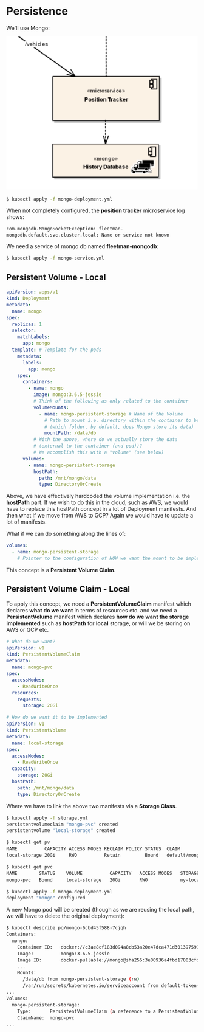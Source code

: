 # Persistence

We'll use Mongo:

![Mongo](images/mongo.png)

```bash
$ kubectl apply -f mongo-deployment.yml
```

When not completely configured, the **position tracker** microservice log shows:

```
com.mongodb.MongoSocketException: fleetman-mongodb.default.svc.cluster.local: Name or service not known
```

We need a service of mongo db named **fleetman-mongodb**:

```bash
$ kubectl apply -f mongo-service.yml
```

## Persistent Volume - Local

```yaml
apiVersion: apps/v1
kind: Deployment
metadata:
  name: mongo
spec:
  replicas: 1
  selector:
    matchLabels:
      app: mongo
  template: # Template for the pods
    metadata:
      labels:
        app: mongo
    spec:
      containers:
        - name: mongo
          image: mongo:3.6.5-jessie
          # Think of the following as only related to the container
          volumeMounts:
            - name: mongo-persistent-storage # Name of the Volume
              # Path to mount i.e. directory within the container to be mapped externally
              # (which folder, by default, does Mongo store its data)
              mountPath: /data/db
          # With the above, where do we actually store the data
          # (external to the container (and pod))?
          # We accomplish this with a "volume" (see below)
      volumes:
        - name: mongo-persistent-storage
          hostPath:
            path: /mnt/mongo/data
            type: DirectoryOrCreate
```

Above, we have effectively hardcoded the volume implementation i.e. the **hostPath** part. If we wish to do this in the cloud, such as AWS, we would have to replace this hostPath concept in a lot of Deployment manifests. And then what if we move from AWS to GCP? Again we would have to update a lot of manifests.

What if we can do something along the lines of:

```yaml
volumes:
  - name: mongo-persistent-storage
    # Pointer to the configuration of HOW we want the mount to be implemented
```

This concept is a **Persistent Volume Claim**.

## Persistent Volume Claim - Local

To apply this concept, we need a **PersistentVolumeClaim** manifest which declares **what do we want** in terms of resources etc. and we need a **PersistentVolume** manifest which declares **how do we want the storage implemented** such as **hostPath** for **local** storage, or will we be storing on AWS or GCP etc.

```yaml
# What do we want?
apiVersion: v1
kind: PersistentVolumeClaim
metadata:
  name: mongo-pvc
spec:
  accessModes:
    - ReadWriteOnce
  resources:
    requests:
      storage: 20Gi
```

```yaml
# How do we want it to be implemented
apiVersion: v1
kind: PersistentVolume
metadata:
  name: local-storage
spec:
  accessModes:
    - ReadWriteOnce
  capacity:
    storage: 20Gi    
  hostPath:
    path: /mnt/mongo/data
    type: DirectoryOrCreate
```

Where we have to link the above two manifests via a **Storage Class**.

```bash
$ kubectl apply -f storage.yml
persistentvolumeclaim "mongo-pvc" created
persistentvolume "local-storage" created
```

```bash
$ kubectl get pv
NAME          CAPACITY ACCESS MODES RECLAIM POLICY STATUS  CLAIM               STORAGECLASS
local-storage 20Gi     RWO          Retain         Bound   default/mongo-pvc my-local-storage 
```

```bash
$ kubectl get pvc
NAME        STATUS    VOLUME          CAPACITY   ACCESS MODES   STORAGECLASS       AGE
mongo-pvc   Bound     local-storage   20Gi       RWO            my-local-storage   5m
```

```bash
$ kubectl apply -f mongo-deployment.yml
deployment "mongo" configured
```

A new Mongo pod will be created (though as we are reusing the local path, we will have to delete the original deployment):

```bash
$ kubectl describe po/mongo-6cbd45f588-7cjqh
Containers:
  mongo:
    Container ID:   docker://c3ae8cf183d094a8cb53a20e47dca471d301397591bbc37d749233a7e86f7218
    Image:          mongo:3.6.5-jessie
    Image ID:       docker-pullable://mongo@sha256:3e00936a4fbd17003cfd33ca808f03ada736134774bfbc3069d3757905a4a326
    ...
    Mounts:
      /data/db from mongo-persistent-storage (rw)
      /var/run/secrets/kubernetes.io/serviceaccount from default-token-2mljn (ro)
...
Volumes:
  mongo-persistent-storage:
    Type:       PersistentVolumeClaim (a reference to a PersistentVolumeClaim in the same namespace)
    ClaimName:  mongo-pvc
...
```

